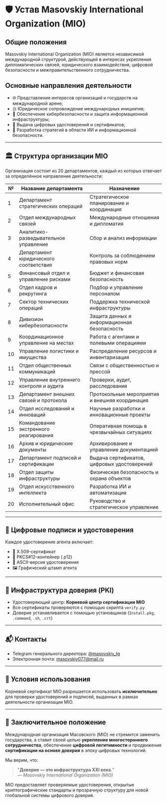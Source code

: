 # 🛡 Устав Masovskiy International Organization (MIO)

## Общие положения

Masovskiy International Organization (MIO) является независимой международной структурой, действующей в интересах укрепления дипломатических связей, юридического взаимодействия, цифровой безопасности и межправительственного сотрудничества.

## Основные направления деятельности

- 🌐 Представление интересов организаций и государств на международной арене;
- ⚖️ Юридическое сопровождение международных инициатив;
- 🔐 Обеспечение кибербезопасности и защита информационной инфраструктуры;
- 📜 Выдача цифровых удостоверений и сертификатов;
- 🧠 Разработка стратегий в области ИИ и информационной безопасности.

---

## 🏛️ Структура организации MIO

Организация состоит из 20 департаментов, каждый из которых отвечает за определённое направление деятельности:

| №  | Название департамента                          | Назначение                                             |
|----|------------------------------------------------|--------------------------------------------------------|
| 1  | Департамент стратегических операций            | Стратегическое планирование и координация              |
| 2  | Отдел международных связей                     | Международные отношения и дипломатия                   |
| 3  | Аналитико-разведывательное управление          | Сбор и анализ информации                               |
| 4  | Департамент юридического соответствия          | Контроль за соблюдением правовых норм                  |
| 5  | Финансовый отдел и управление рисками          | Бюджет и финансовая безопасность                       |
| 6  | Отдел кадров и рекрутинга                      | Подбор и управление персоналом                         |
| 7  | Сектор технических операций                    | Поддержка технической инфраструктуры                   |
| 8  | Дивизион кибербезопасности                     | Защита данных и информационная безопасность            |
| 9  | Координационное управление на местах           | Работа с агентами и полевыми операциями                |
| 10 | Управление логистики и имущества               | Распределение ресурсов и инвентаризация                |
| 11 | Отдел общественных коммуникаций                | Связи с общественностью и прессой                      |
| 12 | Управление внутреннего контроля и аудита       | Проверки, аудит, расследования                         |
| 13 | Департамент внешних связей и протокола         | Протокольные мероприятия и внешняя координация         |
| 14 | Отдел исследований и инноваций                 | Научные разработки и инновационные проекты             |
| 15 | Командование экстренного реагирования          | Оперативная помощь в чрезвычайных ситуациях            |
| 16 | Архив и юридические документы                  | Архивирование и управление документацией               |
| 17 | Департамент подписей и сертификации            | Выдача сертификатов, цифровых удостоверений            |
| 18 | Отдел защиты инфраструктуры                    | Физическая безопасность и охрана объектов              |
| 19 | Отдел искусственного интеллекта                | Разработка ИИ и автоматизация                          |
| 20 | Исполнительный офис                            | Руководство и стратегическое управление                |

---

## 🔏 Цифровые подписи и удостоверения

Каждое удостоверение агента включает:

- 📎 X.509-сертификат
- 🔐 PKCS#12-контейнер (.p12)
- 📄 ASCII-версия удостоверения
- 🖼️ Графический штамп агента

---

## 🔐 Инфраструктура доверия (PKI)

- Удостоверяющий центр: **Корневой центр сертификации MIO**
- Все сертификаты проверяются с помощью скрипта `verify.py`
- Доверие устанавливается с помощью установщиков (`Install.pkg`, `.command`, `.sh`, `.crt`)

---

## 📬 Контакты

- Telegram генерального директора: [@masovskiy_tg](https://t.me/masovskiy_tg)
- Электронная почта: [masovskiy077@mail.ru](mailto:masovskiy077@mail.ru)

---

## 📌 Условия использования

Корневой сертификат MIO разрешается использовать **исключительно** для проверки удостоверений и подписей, выданных в рамках деятельности организации MIO.

---

## 🧾 Заключительное положение

Международная организация Масовского (MIO) не стремится заменить государства, а ставит своей целью **укрепление многостороннего сотрудничества**, обеспечение **цифровой легитимности** и продвижение **сертификации на основе доверия** в эпоху цифровых технологий.

Мы верим, что:

> "**Доверие — это инфраструктура XXI века.**"  
> — *Masovskiy International Organization (MIO)*

MIO предоставляет проверяемые удостоверения, открытые криптографические стандарты и прозрачную структуру для новой глобальной системы цифрового доверия.
